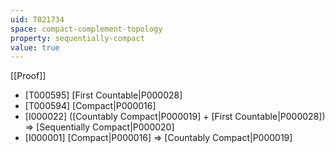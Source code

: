 ```yaml
---
uid: T021734
space: compact-complement-topology
property: sequentially-compact
value: true
---
```

[[Proof]]

* [T000595] [First Countable|P000028]
* [T000594] [Compact|P000016]
* [I000022] ([Countably Compact|P000019] + [First Countable|P000028]) => [Sequentially Compact|P000020]
* [I000001] [Compact|P000016] => [Countably Compact|P000019]

